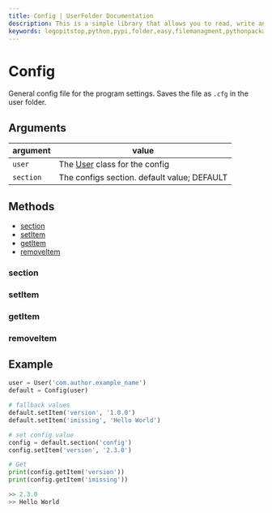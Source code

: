 ```yaml
---
title: Config | UserFolder Documentation
description: This is a simple library that allows you to read, write and create files within your own folder inside the user folder `C:/User/USER/.python/PACKAGE_ID`
keywords: legopitstop,python,pypi,folder,easy,filemanagment,pythonpackage,userfolder
---
```


# Config

General config file for the program settings. Saves the file as `.cfg` in the user folder.

## Arguments

| argument  | value                                             |
| --------- | ------------------------------------------------- |
| `user`    | The [User](/userfolder/User) class for the config |
| `section` | The configs section. default value; DEFAULT       |

## Methods

- [section](#section)
- [setItem](#setitem)
- [getItem](#getitem)
- [removeItem](#removeitem)

### section

### setItem

### getItem

### removeItem

## Example

```py
user = User('com.author.example_name')
default = Config(user)

# fallback values
default.setItem('version', '1.0.0')
default.setItem('imissing', 'Hello World')

# set config value
config = default.section('config')
config.setItem('version', '2.3.0')

# Get
print(config.getItem('version'))
print(config.getItem('imissing'))

>> 2.3.0
>> Hello World
```
